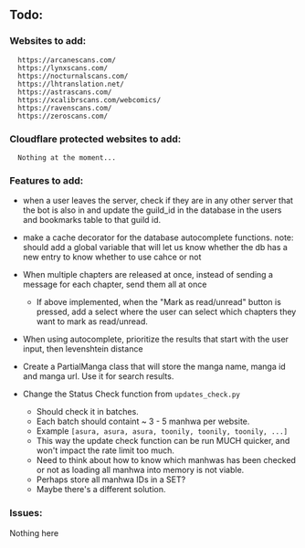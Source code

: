 ## Todo:

### Websites to add:

      https://arcanescans.com/
      https://lynxscans.com/
      https://nocturnalscans.com/
      https://lhtranslation.net/
      https://astrascans.com/
      https://xcalibrscans.com/webcomics/
      https://ravenscans.com/
      https://zeroscans.com/

### Cloudflare protected websites to add:

      Nothing at the moment...

### Features to add:

- when a user leaves the server, check if they are in any other server that the bot is also in
  and update the guild_id in the database in the users and bookmarks table to that guild id.

- make a cache decorator for the database autocomplete functions.
  note: should add a global variable that will let us know whether the db has a new entry to know whether to use cahce
  or
  not

- When multiple chapters are released at once, instead of sending a message for each chapter, send them all at once
    - If above implemented, when the "Mark as read/unread" button is pressed, add a select where the user can
      select which chapters they want to mark as read/unread.

- When using autocomplete, prioritize the results that start with the user input, then levenshtein distance

- Create a PartialManga class that will store the manga name, manga id and manga url. Use it for search results.
- Change the Status Check function from `updates_check.py`
    - Should check it in batches.
    - Each batch should containt ~ 3 - 5 manhwa per website.
    - Example `[asura, asura, asura, toonily, toonily, toonily, ...]`
    - This way the update check function can be run MUCH quicker, and won't impact the rate limit too much.
    - Need to think about how to know which manhwas has been checked or not as loading all manhwa into memory is not
      viable.
    - Perhaps store all manhwa IDs in a SET?
    - Maybe there's a different solution.

### Issues:

Nothing here